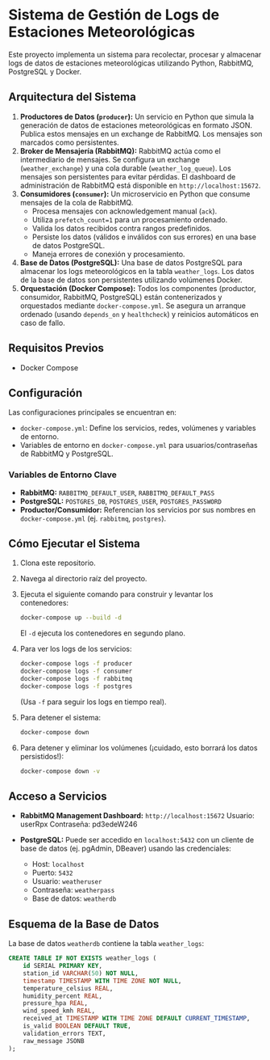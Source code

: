 # Sistema de Gestión de Logs de Estaciones Meteorológicas

Este proyecto implementa un sistema para recolectar, procesar y almacenar logs de datos de estaciones meteorológicas utilizando Python, RabbitMQ, PostgreSQL y Docker.

## Arquitectura del Sistema

1.  **Productores de Datos (`producer`):** Un servicio en Python que simula la generación de datos de estaciones meteorológicas en formato JSON. Publica estos mensajes en un exchange de RabbitMQ. Los mensajes son marcados como persistentes.
2.  **Broker de Mensajería (RabbitMQ):** RabbitMQ actúa como el intermediario de mensajes. Se configura un exchange (`weather_exchange`) y una cola durable (`weather_log_queue`). Los mensajes son persistentes para evitar pérdidas. El dashboard de administración de RabbitMQ está disponible en `http://localhost:15672`.
3.  **Consumidores (`consumer`):** Un microservicio en Python que consume mensajes de la cola de RabbitMQ.
    * Procesa mensajes con acknowledgement manual (`ack`).
    * Utiliza `prefetch_count=1` para un procesamiento ordenado.
    * Valida los datos recibidos contra rangos predefinidos.
    * Persiste los datos (válidos e inválidos con sus errores) en una base de datos PostgreSQL.
    * Maneja errores de conexión y procesamiento.
4.  **Base de Datos (PostgreSQL):** Una base de datos PostgreSQL para almacenar los logs meteorológicos en la tabla `weather_logs`. Los datos de la base de datos son persistentes utilizando volúmenes Docker.
5.  **Orquestación (Docker Compose):** Todos los componentes (productor, consumidor, RabbitMQ, PostgreSQL) están contenerizados y orquestados mediante `docker-compose.yml`. Se asegura un arranque ordenado (usando `depends_on` y `healthcheck`) y reinicios automáticos en caso de fallo.

## Requisitos Previos

* Docker Compose

## Configuración

Las configuraciones principales se encuentran en:
* `docker-compose.yml`: Define los servicios, redes, volúmenes y variables de entorno.
* Variables de entorno en `docker-compose.yml` para usuarios/contraseñas de RabbitMQ y PostgreSQL.

### Variables de Entorno Clave

* **RabbitMQ:** `RABBITMQ_DEFAULT_USER`, `RABBITMQ_DEFAULT_PASS`
* **PostgreSQL:** `POSTGRES_DB`, `POSTGRES_USER`, `POSTGRES_PASSWORD`
* **Productor/Consumidor:** Referencian los servicios por sus nombres en `docker-compose.yml` (ej. `rabbitmq`, `postgres`).

## Cómo Ejecutar el Sistema

1.  Clona este repositorio.
2.  Navega al directorio raíz del proyecto.
3.  Ejecuta el siguiente comando para construir y levantar los contenedores:
    ```bash
    docker-compose up --build -d
    ```
    El `-d` ejecuta los contenedores en segundo plano.

4.  Para ver los logs de los servicios:
    ```bash
    docker-compose logs -f producer
    docker-compose logs -f consumer
    docker-compose logs -f rabbitmq
    docker-compose logs -f postgres
    ```
    (Usa `-f` para seguir los logs en tiempo real).

5.  Para detener el sistema:
    ```bash
    docker-compose down
    ```

6.  Para detener y eliminar los volúmenes (¡cuidado, esto borrará los datos persistidos!):
    ```bash
    docker-compose down -v
    ```

## Acceso a Servicios

* **RabbitMQ Management Dashboard:** `http://localhost:15672` 
Usuario: userRpx
Contraseña: pd3edeW246

* **PostgreSQL:** Puede ser accedido en `localhost:5432` con un cliente de base de datos (ej. pgAdmin, DBeaver) usando las credenciales:
    * Host: `localhost`
    * Puerto: `5432`
    * Usuario: `weatheruser`
    * Contraseña: `weatherpass`
    * Base de datos: `weatherdb`

## Esquema de la Base de Datos

La base de datos `weatherdb` contiene la tabla `weather_logs`:

```sql
CREATE TABLE IF NOT EXISTS weather_logs (
    id SERIAL PRIMARY KEY,
    station_id VARCHAR(50) NOT NULL,
    timestamp TIMESTAMP WITH TIME ZONE NOT NULL,
    temperature_celsius REAL,
    humidity_percent REAL,
    pressure_hpa REAL,
    wind_speed_kmh REAL,
    received_at TIMESTAMP WITH TIME ZONE DEFAULT CURRENT_TIMESTAMP,
    is_valid BOOLEAN DEFAULT TRUE,
    validation_errors TEXT,
    raw_message JSONB
);
